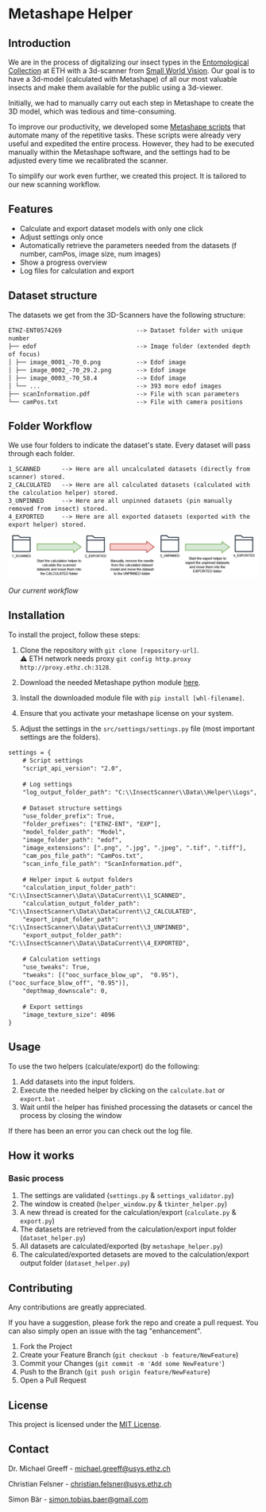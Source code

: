 
# Metashape Helper

## Introduction
We are in the process of digitalizing our insect types in the [Entomological Collection](https://usys.ethz.ch/en/research/collections/entomological-collection.html) at ETH with a 3d-scanner from [Small World Vision](https://small-world-vision.de/en/). Our goal is to have a 3d-model (calculated with Metashape) of all our most valuable insects and make them available for the public using a 3d-viewer.

Initially, we had to manually carry out each step in Metashape to create the 3D model, which was tedious and time-consuming.

To improve our productivity, we developed some [Metashape scripts](https://github.com/kizvki/Insect-Scanner/tree/main/Metashape/Script/Version%201.8) that automate many of the repetitive tasks. These scripts were already very useful and expedited the entire process. However, they had to be executed manually within the Metashape software, and the settings had to be adjusted every time we recalibrated the scanner.

To simplify our work even further, we created this project. It is tailored to our new scanning workflow.

## Features

- Calculate and export dataset models with only one click
- Adjust settings only once
- Automatically retrieve the parameters needed from the datasets (f number, camPos, image size, num images)
- Show a progress overview
- Log files for calculation and export

## Dataset structure

The datasets we get from the 3D-Scanners have the following structure:

```
ETHZ-ENT0574269                     --> Dataset folder with unique number
├── edof                            --> Image folder (extended depth of focus)
│ ├── image_0001_-70_0.png          --> Edof image
│ ├── image_0002_-70_29.2.png       --> Edof image
│ ├── image_0003_-70_58.4           --> Edof image
│ └── ...                           --> 393 more edof images
├── scanInformation.pdf             --> File with scan parameters
└── camPos.txt                      --> File with camera positions
```

## Folder Workflow
We use four folders to indicate the dataset's state. Every dataset will pass through each folder.

```
1_SCANNED      --> Here are all uncalculated datasets (directly from scanner) stored.
2_CALCULATED   --> Here are all calculated datasets (calculated with the calculation helper) stored.
3_UNPINNED     --> Here are all unpinned datasets (pin manually removed from insect) stored.
4_EXPORTED     --> Here are all exported datasets (exported with the export helper) stored.
```

![Folder Workflow](https://github.com/ETHEntColl/Metashape_Helper/blob/main/docs/folders.png)

*Our current workflow*


## Installation

To install the project, follow these steps:

1. Clone the repository with `git clone [repository-url]`.<br /> 
⚠️ ETH network needs proxy `git config http.proxy http://proxy.ethz.ch:3128`.

2. Download the needed Metashape python module [here](https://www.agisoft.com/downloads/installer/).
3. Install the downloaded module file with `pip install [whl-filename]`.
4. Ensure that you activate your metashape license on your system.
5. Adjust the settings in the `src/settings/settings.py` file (most important settings are the folders).

```
settings = {
    # Script settings
    "script_api_version": "2.0",

    # Log settings
    "log_output_folder_path": "C:\\InsectScanner\\Data\\Helper\\Logs",

    # Dataset structure settings
    "use_folder_prefix": True, 
    "folder_prefixes": ["ETHZ-ENT", "EXP"],
    "model_folder_path": "Model",
    "image_folder_path": "edof",
    "image_extensions": [".png", ".jpg", ".jpeg", ".tif", ".tiff"],
    "cam_pos_file_path": "CamPos.txt",
    "scan_info_file_path": "ScanInformation.pdf",
    
    # Helper input & output folders
    "calculation_input_folder_path":  "C:\\InsectScanner\\Data\\DataCurrent\\1_SCANNED",
    "calculation_output_folder_path": "C:\\InsectScanner\\Data\\DataCurrent\\2_CALCULATED",
    "export_input_folder_path":       "C:\\InsectScanner\\Data\\DataCurrent\\3_UNPINNED",
    "export_output_folder_path":      "C:\\InsectScanner\\Data\\DataCurrent\\4_EXPORTED",

    # Calculation settings
    "use_tweaks": True,
    "tweaks": [("ooc_surface_blow_up",  "0.95"), ("ooc_surface_blow_off", "0.95")],
    "depthmap_downscale": 0,

    # Export settings
    "image_texture_size": 4096
}
```

## Usage

To use the two helpers (calculate/export) do the following:

1. Add datasets into the input folders.
2. Execute the needed helper by clicking on the `calculate.bat` or `export.bat` .
3. Wait until the helper has finished processing the datasets or cancel the process by closing the window

If there has been an error you can check out the log file.

## How it works

### Basic process
1. The settings are validated (`settings.py` & `settings_validator.py`)
2. The window is created (`helper_window.py` & `tkinter_helper.py`)
3. A new thread is created for the calculation/export (`calculate.py` & `export.py`)
2. The datasets are retrieved from the calculation/export input folder (`dataset_helper.py`)
3. All datasets are calculated/exported (by `metashape_helper.py`)
4. The calculated/exported detasets are moved to the calculation/export output folder (`dataset_helper.py`)

## Contributing

Any contributions are greatly appreciated.

If you have a suggestion, please fork the repo and create a pull request. You can also simply open an issue with the tag "enhancement".

1. Fork the Project
2. Create your Feature Branch (`git checkout -b feature/NewFeature`)
3. Commit your Changes (`git commit -m 'Add some NewFeature'`)
4. Push to the Branch (`git push origin feature/NewFeature`)
5. Open a Pull Request

## License

This project is licensed under the [MIT License](https://opensource.org/licenses/MIT).

## Contact
Dr. Michael Greeff - michael.greeff@usys.ethz.ch

Christian Felsner - christian.felsner@usys.ethz.ch

Simon Bär - simon.tobias.baer@gmail.com

